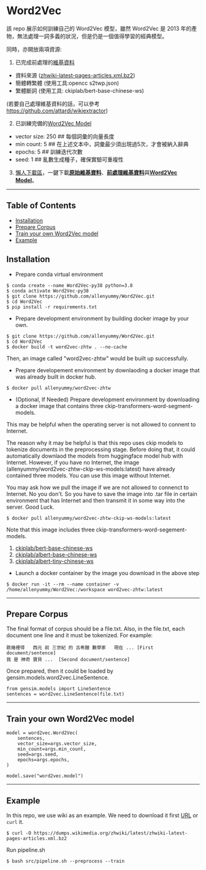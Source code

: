 # Word2Vec

該 repo 展示如何訓練自己的 Word2Vec 模型，雖然 Word2Vec 是 2013 年的產物，無法處理一詞多義的狀況，但是仍是一個值得學習的經典模型。

同時，亦開放兩項資源:

1. 已完成前處理的[維基資料](https://drive.google.com/drive/folders/1Tx9ZKFW3HEdO05OgMzWylnTMPUG4gQ7H?usp=sharing)
* 資料來源 ([zhwiki-latest-pages-articles.xml.bz2](https://dumps.wikimedia.org/zhwiki/latest/zhwiki-latest-pages-articles.xml.bz2))
* 簡體轉繁體 (使用工具:opencc s2twp.json)
* 繁體斷詞 (使用工具: ckiplab/bert-base-chinese-ws)

(若要自己處理維基資料的話，可以參考 https://github.com/attardi/wikiextractor)

2. 已訓練完備的[Word2Vec Model](https://drive.google.com/drive/folders/1P9pzNY3OXE_HkZKHoJWOpFnPTKa1KIWo?usp=sharing)
* vector size: 250  ## 每個詞彙的向量長度
* min count: 5      ## 在上述文本中，詞彙最少須出現過5次，才會被納入辭典
* epochs: 5         ## 訓練迭代次數
* seed: 1           ## 亂數生成種子，確保實驗可重複性

3. [懶人下載區](https://drive.google.com/file/d/1GloHIglmjh8SnNYxkqHSqFohDvvNKcBc/view?usp=sharing)，一鍵下載<u>**原始維基資料**</u>、<u>**前處理維基資料**</u>與<u>**Ｗord2Vec Model**</u>。

---

<a name="toc"/></a>
## Table of Contents
* [Installation](#installation)
* [Prepare Corpus](#prepare_corpus)
* [Train your own Word2Vec model](#train)
* [Example](#example)


<a name="installation"/></a>
## Installation

* Prepare conda virtual environment
```
$ conda create --name Word2Vec-py38 python=3.8
$ conda activate Word2Vec-py38
$ git clone https://github.com/allenyummy/Word2Vec.git
$ cd Word2Vec
$ pip install -r requirements.txt
```

* Prepare development environment by building docker image by your own.
```
$ git clone https://github.com/allenyummy/Word2Vec.git
$ cd Word2Vec
$ docker build -t word2vec-zhtw . --no-cache
```
Then, an image called "word2vec-zhtw" would be built up successfully.

* Prepare developement environment by downlaoding a docker image that was already built in docker hub.
```
$ docker pull allenyummy/word2vec-zhtw
```

* (Optional, If Needed) Prepare development environment by downloading a docker image that contains three ckip-transformers-word-segment-models.

This may be helpful when the operating server is not allowed to connent to Internet.

The reason why it may be helpful is that this repo uses ckip models to tokenize documents in the preprocessing stage. Before doing that, it could automatically downlaod the models from huggingface model hub with Internet. However, if you have no Internet, the image (allenyummy/word2vec-zhtw-ckip-ws-models:latest) have already contained three models. You can use this image without Internet.

You may ask how we pull the image if we are not allowed to connenct to Internet. No you don't. So you have to save the image into .tar file in certain environment that has Internet and then transmit it in some way into the server. Good Luck.
```
$ docker pull allenyummy/word2vec-zhtw-ckip-ws-models:latest
```
Note that this image includes three ckip-transformers-word-segement-models.
1. [ckiplab/bert-base-chinese-ws](https://huggingface.co/ckiplab/bert-base-chinese-ws)
2. [ckiplab/albert-base-chinese-ws](https://huggingface.co/ckiplab/albert-base-chinese-ws)
3. [ckiplab/albert-tiny-chinese-ws](https://huggingface.co/ckiplab/albert-tiny-chinese-ws)

* Launch a docker container by the image you download in the above step
```
$ docker run -it --rm --name container -v /home/allenyummy/Word2Vec:/workspace word2vec-zhtw:latest
```

---
<a name="prepare_corpus"/></a>
## Prepare Corpus

The final format of corpus should be a file.txt. Also, in the file.txt, each document one line and it must be tokenized. For example:
```
歐幾裡得   西元 前 三世紀 的 古希臘 數學家   現在 ... [First document/sentence]
我 是 神奇 寶貝 ...  [Second document/sentence]
```

Once prepared, then it could be loaded by gensim.models.word2vec.LineSentence.
```
from gensim.models import LineSentence
sentences = word2vec.LineSentence(file.txt)
```

---
<a name="train"/></a>
## Train your own Word2Vec model
```
model = word2vec.Word2Vec(
    sentences,
    vector_size=args.vector_size,
    min_count=args.min_count,
    seed=args.seed,
    epochs=args.epochs,
)

model.save("word2vec.model")
```

---
<a name="example"/></a>
## Example
In this repo, we use wiki as an example. We need to download it first [URL](https://dumps.wikimedia.org/zhwiki/) or `curl` it.
```
$ curl -O https://dumps.wikimedia.org/zhwiki/latest/zhwiki-latest-pages-articles.xml.bz2 
```

Run pipeline.sh
```
$ bash src/pipeline.sh --preprocess --train
```
